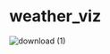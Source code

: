 # weather_viz

![download (1)](https://github.com/user-attachments/assets/0679fcb7-777c-41f9-9273-b0d96ca74de3)
